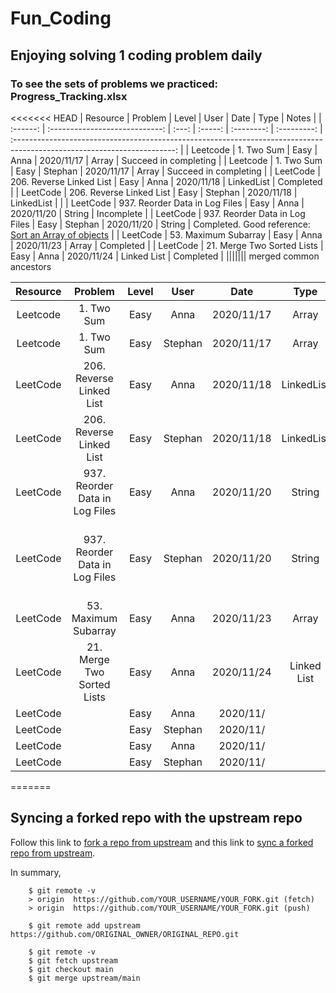 # Fun_Coding

## Enjoying solving 1 coding problem daily

### To see the sets of problems we practiced: Progress_Tracking.xlsx

<<<<<<< HEAD
| Resource | Problem | Level | User | Date | Type | Notes |
| :------: | :----------------------------: | :---: | :-----: | :--------: | :---------: | :----------------------------------------------------------------------------------------------------------------------: |
| Leetcode | 1. Two Sum | Easy | Anna | 2020/11/17 | Array | Succeed in completing |
| Leetcode | 1. Two Sum | Easy | Stephan | 2020/11/17 | Array | Succeed in completing |
| LeetCode | 206. Reverse Linked List | Easy | Anna | 2020/11/18 | LinkedList | Completed |
| LeetCode | 206. Reverse Linked List | Easy | Stephan | 2020/11/18 | LinkedList | |
| LeetCode | 937. Reorder Data in Log Files | Easy | Anna | 2020/11/20 | String | Incomplete |
| LeetCode | 937. Reorder Data in Log Files | Easy | Stephan | 2020/11/20 | String | Completed. Good reference: [Sort an Array of objects](https://www.sitepoint.com/sort-an-array-of-objects-in-javascript/) |
| LeetCode | 53. Maximum Subarray | Easy | Anna | 2020/11/23 | Array | Completed |
| LeetCode | 21. Merge Two Sorted Lists | Easy | Anna | 2020/11/24 | Linked List | Completed |
||||||| merged common ancestors

| Resource |            Problem             | Level |  User   |    Date    |    Type     |                                                          Notes                                                           |
| :------: | :----------------------------: | :---: | :-----: | :--------: | :---------: | :----------------------------------------------------------------------------------------------------------------------: |
| Leetcode |           1. Two Sum           | Easy  |  Anna   | 2020/11/17 |    Array    |                                                  Succeed in completing                                                   |
| Leetcode |           1. Two Sum           | Easy  | Stephan | 2020/11/17 |    Array    |                                                  Succeed in completing                                                   |
| LeetCode |    206. Reverse Linked List    | Easy  |  Anna   | 2020/11/18 | LinkedList  |                                                        Completed                                                         |
| LeetCode |    206. Reverse Linked List    | Easy  | Stephan | 2020/11/18 | LinkedList  |                                                                                                                          |
| LeetCode | 937. Reorder Data in Log Files | Easy  |  Anna   | 2020/11/20 |   String    |                                                        Incomplete                                                        |
| LeetCode | 937. Reorder Data in Log Files | Easy  | Stephan | 2020/11/20 |   String    | Completed. Good reference: [Sort an Array of objects](https://www.sitepoint.com/sort-an-array-of-objects-in-javascript/) |
| LeetCode |      53. Maximum Subarray      | Easy  |  Anna   | 2020/11/23 |    Array    |                                                        Completed                                                         |
| LeetCode |   21. Merge Two Sorted Lists   | Easy  |  Anna   | 2020/11/24 | Linked List |                                                        Completed                                                         |
| LeetCode |                                | Easy  |  Anna   |  2020/11/  |             |                                                                                                                          |
| LeetCode |                                | Easy  | Stephan |  2020/11/  |             |                                                                                                                          |
| LeetCode |                                | Easy  |  Anna   |  2020/11/  |             |                                                                                                                          |
| LeetCode |                                | Easy  | Stephan |  2020/11/  |             |                                                                                                                          |

=======

## Syncing a forked repo with the upstream repo

Follow this link to [fork a repo from upstream](https://docs.github.com/en/free-pro-team@latest/github/getting-started-with-github/fork-a-repo) and this link to [sync a forked repo from upstream](https://docs.github.com/en/free-pro-team@latest/github/collaborating-with-issues-and-pull-requests/syncing-a-fork).

In summary,

```
    $ git remote -v
    > origin  https://github.com/YOUR_USERNAME/YOUR_FORK.git (fetch)
    > origin  https://github.com/YOUR_USERNAME/YOUR_FORK.git (push)

```

```
    $ git remote add upstream https://github.com/ORIGINAL_OWNER/ORIGINAL_REPO.git

```

```
    $ git remote -v
    $ git fetch upstream
    $ git checkout main
    $ git merge upstream/main
```
